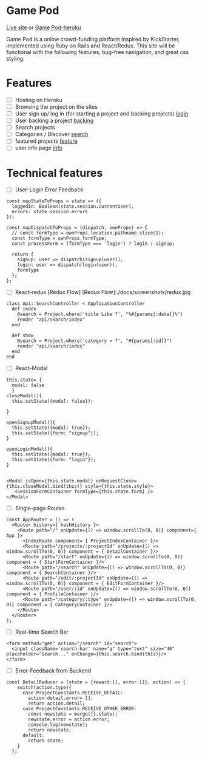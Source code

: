 # Game Pod

[Live site][Game Pod] or [Game Pod-heroku]

[Game Pod]: http://gamepod.ca
[Game Pod-heroku]: http://gamepod.herokuapp.com

Game Pod is a online crowd-funding platform inspired by KickStarter, implemented using Ruby on Rails and React/Redux.
This site will be functional with the following features, bug-free navigation, and great css styling.


# Features
- [ ] Hosting on Heroku
- [ ] Browsing the project on the sites
- [ ] User sign up/ log in (for starting a project and backing projects)
[login]
- [ ] User backing a project
[backing]
- [ ] Search projects
- [ ] Categories / Discover
[search]
- [ ] featured projects
[feature]
- [ ] user info page
[info]

[login]: ./docs/screenshots/login.png
[backing]:./docs/screenshots/backing.png
[search]:./docs/screenshots/search.png
[feature]:./docs/screenshots/feature.png
[info]:./docs/screenshots/info.png

# Technical features
- [ ] User-Login Error Feedback
```JaveScript
const mapStateToProps = state => ({
  loggedIn: Boolean(state.session.currentUser),
  errors: state.session.errors
});

const mapDispatchToProps = (dispatch, ownProps) => {
  // const formType = ownProps.location.pathname.slice(1);
  const formType = ownProps.formType;
  const processForm = (formType === 'login') ? login : signup;

  return {
    signup: user => dispatch(signup(user)),
    login: user => dispatch(login(user)),
    formType
  };
};
```
- [ ] React-redux
 [Redux Flow] [Redux Flow]:./docs/screenshots/redux.jpg
```Rails-Backend
class Api::SearchController < ApplicationController
  def index
    @search = Project.where('title Like ?', "%#{params[:data]}%")
    render "api/search/index"
  end

  def show
    @search = Project.where('category = ?', "#{params[:id]}")
    render "api/search/index"
  end
end
```
- [ ] React-Modal
```
this.state= {
  modal: false
  }
closeModal(){
  this.setState({modal: false});

}

openSignupModal(){
  this.setState({modal: true});
  this.setState({form: "signup"});
}

openLoginModal(){
  this.setState({modal: true});
  this.setState({form: "login"});
}


<Modal isOpen={this.state.modal} onRequestClose={this.closeModal.bind(this)} style={this.state.style}>
   <SessionFormContainer formType={this.state.form} />
</Modal>
```
- [ ] Single-page Routes
```JaveScript
const AppRouter = () => (
  <Router history={ hashHistory }>
    <Route path="/" onUpdate={() => window.scrollTo(0, 0)} component={ App }>
      <IndexRoute component= { ProjectIndexContainer }/>
      <Route path="/projects/:projectId" onUpdate={() => window.scrollTo(0, 0)} component = { DetailContainer }/>
      <Route path="/start" onUpdate={() => window.scrollTo(0, 0)} component = { StartFormContainer }/>
      <Route path="/search" onUpdate={() => window.scrollTo(0, 0)} component = { SearchContainer }/>
      <Route path="/edit/:projectId" onUpdate={() => window.scrollTo(0, 0)} component = { EditFormContainer }/>
      <Route path="/user/:id" onUpdate={() => window.scrollTo(0, 0)} component = { ProfileContainer }/>
      <Route path="/category/:type" onUpdate={() => window.scrollTo(0, 0)} component = { CategoryContainer }/>
    </Route>
  </Router>
);
```
- [ ] Real-time Search Bar
```JS
<form method="get" action="/search" id="search">
  <input className='search-bar' name="q" type="text" size="40" placeholder="Search..." onChange={this.search.bind(this)}/>
</form>
```
- [ ] Error-Feedback from Backend
```JS
const DetailReducer = (state = {reward:[], error:[]}, action) => {
    switch(action.type){
      case ProjectConstants.RECEIVE_DETAIL:
        action.detail.error= [];
        return action.detail;
      case ProjectConstants.RECEIVE_OTHER_ERROR:
        const newstate = merge({},state);
        newstate.error = action.error;
        console.log(newstate);
        return newstate;
      default:
        return state;
    }
  };
  ```
